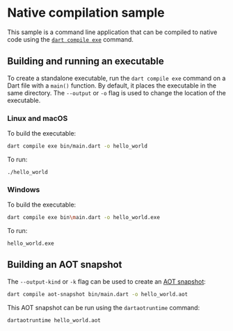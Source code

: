 # Native compilation sample

This sample is a command line application that can be compiled to native code
using the [`dart compile exe`][exe] command.

## Building and running an executable

To create a standalone executable, run the `dart compile exe` command on
a Dart file with a `main()` function.
By default, it places the executable in the same directory.
The `--output` or `-o` flag is used to change the location of the executable.

### Linux and macOS

To build the executable:

```bash
dart compile exe bin/main.dart -o hello_world
```

To run:

```
./hello_world
```

### Windows

To build the executable:

```bash
dart compile exe bin\main.dart -o hello_world.exe
```

To run:

```
hello_world.exe
```

## Building an AOT snapshot

The `--output-kind` or `-k` flag can be used to create an [AOT snapshot][]:

```bash
dart compile aot-snapshot bin/main.dart -o hello_world.aot
```

This AOT snapshot can be run using the `dartaotruntime` command:

```bash
dartaotruntime hello_world.aot
```

[exe]: https://dart.dev/tools/dart-compile#exe
[AOT snapshot]: https://dart.dev/tools/dart-compile#aot-snapshot
